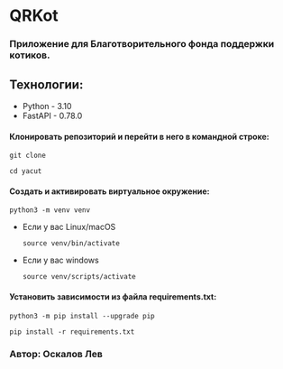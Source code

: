 # QRKot

### Приложение для Благотворительного фонда поддержки котиков.

## Технологии:

* Python - 3.10
* FastAPI - 0.78.0


#### Клонировать репозиторий и перейти в него в командной строке:

```
git clone 
```

```
cd yacut
```

#### Cоздать и активировать виртуальное окружение:

```
python3 -m venv venv
```

* Если у вас Linux/macOS

    ```
    source venv/bin/activate
    ```

* Если у вас windows

    ```
    source venv/scripts/activate
    ```

#### Установить зависимости из файла requirements.txt:

```
python3 -m pip install --upgrade pip
```

```
pip install -r requirements.txt
```

### Автор: Оскалов Лев